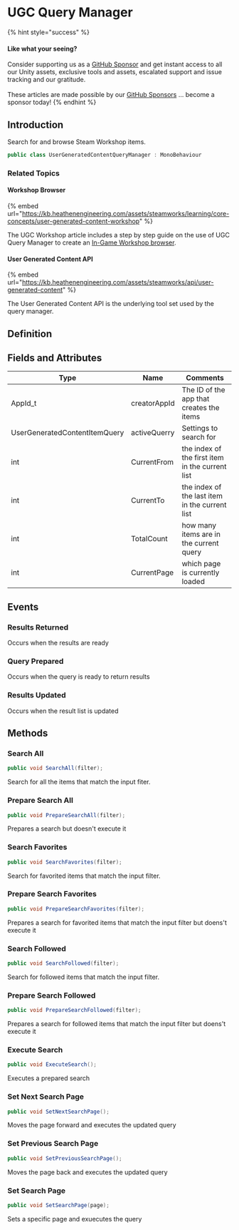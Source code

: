 # UGC Query Manager

{% hint style="success" %}
#### Like what your seeing?

Consider supporting us as a [GitHub Sponsor](../../../company/become-a-sponsor.md) and get instant access to all our Unity assets, exclusive tools and assets, escalated support and issue tracking and our gratitude.\
\
These articles are made possible by our [GitHub Sponsors](https://github.com/sponsors/heathen-engineering) ... become a sponsor today!
{% endhint %}

## Introduction

Search for and browse Steam Workshop items.

```csharp
public class UserGeneratedContentQueryManager : MonoBehaviour
```

### Related Topics

#### Workshop Browser

{% embed url="https://kb.heathenengineering.com/assets/steamworks/learning/core-concepts/user-generated-content-workshop" %}

The UGC Workshop article includes a step by step guide on the use of UGC Query Manager to create an [In-Game Workshop browser](../guides/workshop/in-game-browser.md).

#### User Generated Content API

{% embed url="https://kb.heathenengineering.com/assets/steamworks/api/user-generated-content" %}

The User Generated Content API is the underlying tool set used by the query manager.

## Definition

## Fields and Attributes

| Type                          | Name         | Comments                                        |
| ----------------------------- | ------------ | ----------------------------------------------- |
| AppId\_t                      | creatorAppId | The ID of the app that creates the items        |
| UserGeneratedContentItemQuery | activeQuerry | Settings to search for                          |
| int                           | CurrentFrom  | the index of the first item in the current list |
| int                           | CurrentTo    | the index of the last item in the current list  |
| int                           | TotalCount   | how many items are in the current query         |
| int                           | CurrentPage  | which page is currently loaded                  |



## Events

### Results Returned

Occurs when the results are ready

### Query Prepared

Occurs when the query is ready to return results

### Results Updated

Occurs when the result list is updated

## Methods

### Search All

```csharp
public void SearchAll(filter);
```

Search for all the items that match the input fiter.

### Prepare Search All

```csharp
public void PrepareSearchAll(filter);
```

Prepares a search but doesn't execute it

### Search Favorites

```csharp
public void SearchFavorites(filter);
```

Search for favorited items that match the input filter.

### Prepare Search Favorites

```csharp
public void PrepareSearchFavorites(filter);
```

Prepares a search for favorited items that match the input filter but doens't execute it

### Search Followed

```csharp
public void SearchFollowed(filter);
```

Search for followed items that match the input filter.

### Prepare Search Followed

```csharp
public void PrepareSearchFollowed(filter);
```

Prepares a search for followed items that match the input filter but doens't execute it

### Execute Search

```csharp
public void ExecuteSearch();
```

Executes a prepared search

### Set Next Search Page

```csharp
public void SetNextSearchPage();
```

Moves the page forward and executes the updated query

### Set Previous Search Page

```csharp
public void SetPreviousSearchPage();
```

Moves the page back and executes the updated query

### Set Search Page

```csharp
public void SetSearchPage(page);
```

Sets a specific page and exuecutes the query
